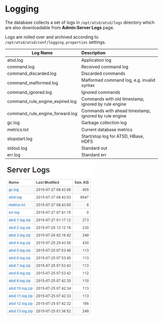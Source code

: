 # Logging

The database collects a set of logs in `/opt/atsd/atsd/logs` directory 
which are also downloadable from **Admin:Server Logs** page.

Logs are rolled over and archived according to `/opt/atsd/atsd/conf/logging.properties` settings.

|**Log Name**|**Description**|
|---|:---|
|atsd.log|Application log|
|command.log|Received command log|
|command_discarded.log|Discarded commands|
|command_malformed.log|Malformed command log, e.g. invalid syntax| 
|command_ignored.log|Ignored commands|
|command_rule_engine_expired.log|Commands with old timestamp, ignored by rule engine|
|command_rule_engine_forward.log|Commands with ahead timestamp, ignored by rule engine|
|gc.log|Garbage collection log|
|metrics.txt|Current database metrics|
|stopstart.log|Start/stop log for ATSD, HBase, HDFS|
|stdout.log|Standard out|
|err.log|Standard err|

![server logs](images/server_logs_atsd.png "server_logs_atsd")
